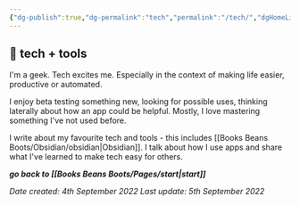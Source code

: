 ```yaml
---
{"dg-publish":true,"dg-permalink":"tech","permalink":"/tech/","dgHomeLink":true,"dgPassFrontmatter":false}
---
```



## 🌿 tech + tools

I'm a geek. Tech excites me. Especially in the context of making life easier, productive or automated.

I enjoy beta testing something new, looking for possible uses, thinking laterally about how an app could be helpful. Mostly, I love mastering something I've not used before.

I write about my favourite tech and tools - this includes [[Books Beans Boots/Obsidian/obsidian|Obsidian]]. I talk about how I use apps and share what I've learned to make tech easy for others.

***go back to [[Books Beans Boots/Pages/start|start]]***

*Date created: 4th September 2022*
*Last update: 5th September 2022*